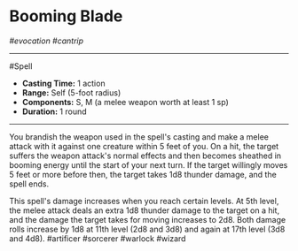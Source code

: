 # Booming Blade
*#evocation #cantrip*
___ 
#Spell
- **Casting Time:** 1 action
- **Range:** Self (5-foot radius)
- **Components:** S, M (a melee weapon worth at least 1 sp)
- **Duration:** 1 round
---
You brandish the weapon used in the spell's casting and make a melee attack with it against one creature within 5 feet of you. On a hit, the target suffers the weapon attack's normal effects and then becomes sheathed in booming energy until the start of your next turn. If the target willingly moves 5 feet or more before then, the target takes 1d8 thunder damage, and the spell ends.

This spell's damage increases when you reach certain levels. At 5th level, the melee attack deals an extra 1d8 thunder damage to the target on a hit, and the damage the target takes for moving increases to 2d8. Both damage rolls increase by 1d8 at 11th level (2d8 and 3d8) and again at 17th level (3d8 and 4d8).
#artificer
#sorcerer
#warlock
#wizard